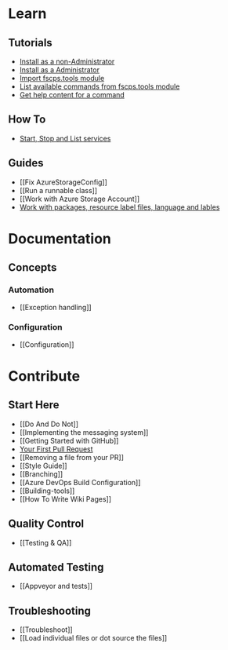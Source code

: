 # **Learn**
## **Tutorials**
* [Install as a non-Administrator](https://github.com/fscpscollaborative/fscps.tools/wiki/Tutorial-Install-Non-Administrator)
* [Install as a Administrator](https://github.com/fscpscollaborative/fscps.tools/wiki/Tutorial-Install-Administrator)
* [Import fscps.tools module](https://github.com/fscpscollaborative/fscps.tools/wiki/Tutorial-Import-Module)
* [List available commands from fscps.tools module](https://github.com/fscpscollaborative/fscps.tools/wiki/Tutorial-List-Commands)
* [Get help content for a command](https://github.com/fscpscollaborative/fscps.tools/wiki/Tutorial-Show-Help)

## **How To**
* [Start, Stop and List services](https://github.com/fscpscollaborative/fscps.tools/wiki/How-To-Start-Stop-List-D365FO-Services)

## **Guides**
* [[Fix AzureStorageConfig]]
* [[Run a runnable class]]
* [[Work with Azure Storage Account]]
* [Work with packages, resource label files, language and lables](https://github.com/fscpscollaborative/fscps.tools/wiki/Work-with-packages,-resource---label-files,-language-and-lables)

# **Documentation**

## **Concepts**

### **Automation**
* [[Exception handling]]

### **Configuration**
* [[Configuration]]

# **Contribute**

## **Start Here**
* [[Do And Do Not]]
* [[Implementing the messaging system]]
* [[Getting Started with GitHub]]
* [Your First Pull Request](https://github.com/sqlcollaborative/dbatools/wiki/Your-First-Pull-Request)
* [[Removing a file from your PR]]
* [[Style Guide]]
* [[Branching]]
* [[Azure DevOps Build Configuration]]
* [[Building-tools]]
* [[How To Write Wiki Pages]]

## **Quality Control**
* [[Testing & QA]]

## **Automated Testing**
* [[Appveyor and tests]]

## **Troubleshooting**
* [[Troubleshoot]]
* [[Load individual files or dot source the files]]